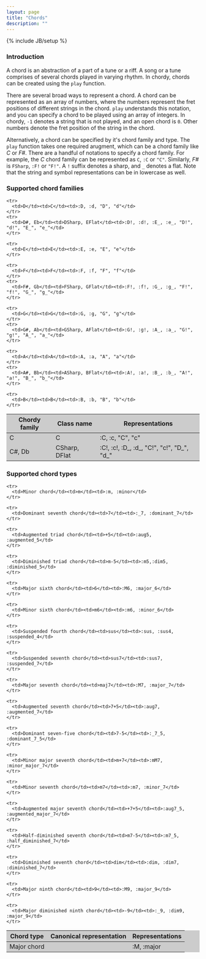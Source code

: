 ```yaml
---
layout: page
title: "Chords"
description: ""
---
```

{% include JB/setup %}

### Introduction
A chord is an abstraction of a part of a tune or a riff.
A song or a tune comprises of several chords played in varying rhythm.
In chordy, chords can be created using the <code>play</code> function.

There are several broad ways to represent a chord.
A chord can be represented as an array of numbers, where the numbers represent the fret positions of different strings in the chord.
<code>play</code> understands this notation, and you can specify a chord to be played using an array of integers.
In chordy, <code>-1</code> denotes a string that is not played, and an open chord is <code>0</code>.
Other numbers denote the fret position of the string in the chord.

<script src="https://gist.github.com/darth10/4967644.js?file=chords_with_array.rb"><!-- Gist  --></script>

Alternatively, a chord can be specified by it's chord family and type.
The <code>play</code> function takes one required arugment, which can be a chord family like <i>C</i> or <i>F#</i>.
There are a handful of notations to specify a chord family. For example, the <i>C</i> chord family can be represented as <code>C</code>, <code>:C</code> or <code>"C"</code>.
Similarly, <i>F#</i> is <code>FSharp</code>, <code>:F!</code> or <code>"F!"</code>. A <code>!</code> suffix denotes a sharp, and <code>_</code> denotes a flat.
Note that the string and symbol representations can be in lowercase as well.

<script src="https://gist.github.com/darth10/4967644.js?file=chords_with_family_type.rb"><!-- Gist  --></script>

### Supported chord families

<table class="chord_families_and_types" style="background:#CCC;">
  <thead>
    <tr>
      <th>Chordy family</th><th>Class name</th><th>Representations</th>
    </tr>
  </thead>

  <tbody>
    <tr>
      <td>C</td><td>C</td><td>:C, :c, "C", "c"</td>
    </tr>
    <tr>
      <td>C#, Db</td><td>CSharp, DFlat</td><td>:C!, :c!, :D_, :d_, "C!", "c!", "D_", "d_"</td>
    </tr>

    <tr>
      <td>D</td><td>C</td><td>:D, :d, "D", "d"</td>
    </tr>
    <tr>
      <td>D#, Eb</td><td>DSharp, EFlat</td><td>:D!, :d!, :E_, :e_, "D!", "d!", "E_", "e_"</td>
    </tr>

    <tr>
      <td>E</td><td>E</td><td>:E, :e, "E", "e"</td>
    </tr>

    <tr>
      <td>F</td><td>F</td><td>:F, :f, "F", "f"</td>
    </tr>
    <tr>
      <td>F#, Gb</td><td>FSharp, GFlat</td><td>:F!, :f!, :G_, :g_, "F!", "f!", "G_", "g_"</td>
    </tr>

    <tr>
      <td>G</td><td>G</td><td>:G, :g, "G", "g"</td>
    </tr>
    <tr>
      <td>G#, Ab</td><td>GSharp, AFlat</td><td>:G!, :g!, :A_, :a_, "G!", "g!", "A_", "a_"</td>
    </tr>

    <tr>
      <td>A</td><td>A</td><td>:A, :a, "A", "a"</td>
    </tr>
    <tr>
      <td>A#, Bb</td><td>ASharp, BFlat</td><td>:A!, :a!, :B_, :b_, "A!", "a!", "B_", "b_"</td>
    </tr>

    <tr>
      <td>B</td><td>B</td><td>:B, :b, "B", "b"</td>
    </tr>
  </tbody>
</table>


### Supported chord types

<table class="chord_families_and_types" style="background:#CCC;">
  <thead>
    <tr>
      <th>Chord type</th><th>Canonical representation</th><th>Representations</th>
    </tr>
  </thead>

  <tbody>
    <tr>
      <td>Major chord</td><td></td><td>:M, :major</td>
    </tr>

    <tr>
      <td>Minor chord</td><td>m</td><td>:m, :minor</td>
    </tr>

    <tr>
      <td>Dominant seventh chord</td><td>7</td><td>:_7, :dominant_7</td>
    </tr>

    <tr>
      <td>Augmented triad chord</td><td>+5</td><td>:aug5, :augmented_5</td>
    </tr>

    <tr>
      <td>Diminished triad chord</td><td>m-5</td><td>:m5,:dim5, :diminished_5</td>
    </tr>

    <tr>
      <td>Major sixth chord</td><td>6</td><td>:M6, :major_6</td>
    </tr>

    <tr>
      <td>Minor sixth chord</td><td>m6</td><td>:m6, :minor_6</td>
    </tr>

    <tr>
      <td>Suspended fourth chord</td><td>sus</td><td>:sus, :sus4, :suspended_4</td>
    </tr>

    <tr>
      <td>Suspended seventh chord</td><td>sus7</td><td>:sus7, :suspended_7</td>
    </tr>

    <tr>
      <td>Major seventh chord</td><td>maj7</td><td>:M7, :major_7</td>
    </tr>

    <tr>
      <td>Augmented seventh chord</td><td>7+5</td><td>:aug7, :augmented_7</td>
    </tr>

    <tr>
      <td>Dominant seven-five chord</td><td>7-5</td><td>:_7_5, :dominant_7_5</td>
    </tr>

    <tr>
      <td>Minor major seventh chord</td><td>m+7</td><td>:mM7, :minor_major_7</td>
    </tr>

    <tr>
      <td>Minor seventh chord</td><td>m7</td><td>:m7, :minor_7</td>
    </tr>

    <tr>
      <td>Augmented major seventh chord</td><td>+7+5</td><td>:aug7_5, :augmented_major_7</td>
    </tr>

    <tr>
      <td>Half-diminished seventh chord</td><td>m7-5</td><td>:m7_5, :half_diminished_7</td>
    </tr>

    <tr>
      <td>Diminished seventh chord</td><td>dim</td><td>:dim, :dim7, :diminished_7</td>
    </tr>

    <tr>
      <td>Major ninth chord</td><td>9</td><td>:M9, :major_9</td>
    </tr>

    <tr>
      <td>Major diminished ninth chord</td><td>-9</td><td>:_9, :dim9, :major_9</td>
    </tr>

  </tbody>
</table>

<script type="text/javascript">
  $(document).ready(function() {
    $(".chord_families_and_types").tablecloth({
      theme: "default",
      striped: true
    });
  });
</script>
